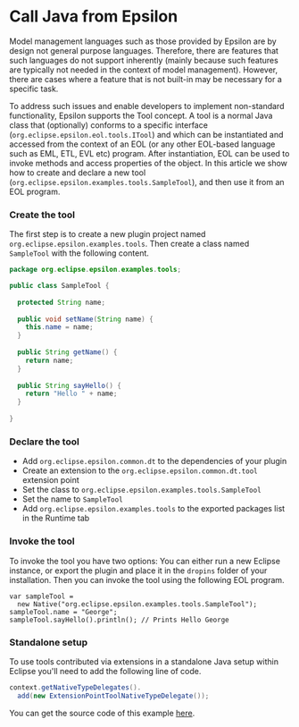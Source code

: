 # Call Java from Epsilon

Model management languages such as those provided by Epsilon are by design not general purpose languages. Therefore, there are features that such languages do not support inherently (mainly because such features are typically not needed in the context of model management). However, there are cases where a feature that is not built-in may be necessary for a specific task. 

To address such issues and enable developers to implement non-standard functionality, Epsilon supports the Tool concept. A tool is a normal Java class that (optionally) conforms to a specific interface (`org.eclipse.epsilon.eol.tools.ITool`) and which can be instantiated and accessed from the context of an EOL (or any other EOL-based language such as EML, ETL, EVL etc) program. After instantiation, EOL can be used to invoke methods and access properties of the object. In this article we show how to create and declare a new tool (`org.eclipse.epsilon.examples.tools.SampleTool`), and then use it from an EOL program.

### Create the tool

The first step is to create a new plugin project named `org.eclipse.epsilon.examples.tools`. Then create a class named `SampleTool` with the following content.

```java
package org.eclipse.epsilon.examples.tools;

public class SampleTool {
  
  protected String name;
  
  public void setName(String name) {
    this.name = name;
  }
  
  public String getName() {
    return name;
  }
  
  public String sayHello() {
    return "Hello " + name;
  }
  
}
```

### Declare the tool

-   Add `org.eclipse.epsilon.common.dt` to the dependencies of your plugin
-   Create an extension to the `org.eclipse.epsilon.common.dt.tool`
extension point
-   Set the class to `org.eclipse.epsilon.examples.tools.SampleTool`
-   Set the name to `SampleTool`
-   Add `org.eclipse.epsilon.examples.tools` to the exported packages list in the Runtime tab

### Invoke the tool

To invoke the tool you have two options: You can either run a new Eclipse instance, or export the plugin and place it in the `dropins` folder of your installation. Then you can invoke the tool using the following EOL program.

```eol
var sampleTool = 
  new Native("org.eclipse.epsilon.examples.tools.SampleTool");
sampleTool.name = "George";
sampleTool.sayHello().println(); // Prints Hello George
```

### Standalone setup

To use tools contributed via extensions in a standalone Java setup within Eclipse you'll need to add the following line of code.

```java
context.getNativeTypeDelegates().
  add(new ExtensionPointToolNativeTypeDelegate());
```

You can get the source code of this example
[here](../../../examples/index.php?example=org.eclipse.epsilon.examples.tools).
